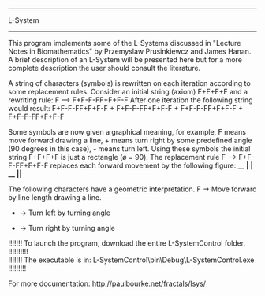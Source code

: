 *************************************************************************************************
L-System
*************************************************************************************************
This program implements some of the L-Systems discussed in "Lecture Notes in Biomathematics" by Przemyslaw Prusinkiewcz and James Hanan. A brief description of an L-System will be presented here but for a more complete description the user should consult the literature.

A string of characters (symbols) is rewritten on each iteration according to some replacement rules. Consider an initial string (axiom)
F+F+F+F
and a rewriting rule: 
F --> F+F-F-FF+F+F-F
After one iteration the following string would result:
F+F-F-FF+F+F-F + F+F-F-FF+F+F-F + F+F-F-FF+F+F-F + F+F-F-FF+F+F-F

Some symbols are now given a graphical meaning, for example, F means move forward drawing a line, + means turn right by some predefined angle (90 degrees in this case), - means turn left.
Using these symbols the initial string F+F+F+F is just a rectangle (ø = 90). The replacement rule F --> F+F-F-FF+F+F-F replaces each forward movement by the following figure:
    __
 __|  |   __
      |__|

The following characters have a geometric interpretation.
F -> Move forward by line length drawing a line.
+ -> Turn left by turning angle
- -> Turn right by turning angle

!!!!!!! To launch the program, download the entire L-SystemControl folder. !!!!!!!!!!       
!!!!!!! The executable is in: L-SystemControl\bin\Debug\L-SystemControl.exe !!!!!!!!!

For more documentation:
http://paulbourke.net/fractals/lsys/
